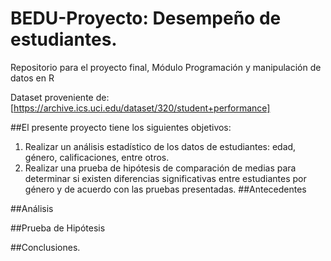 # BEDU-Proyecto: Desempeño de estudiantes.
Repositorio para el proyecto final, Módulo Programación y manipulación de datos en R

Dataset proveniente de: [https://archive.ics.uci.edu/dataset/320/student+performance]

##El presente proyecto tiene los siguientes objetivos: 
1. Realizar un análisis estadístico de los datos de estudiantes: edad, género, calificaciones, entre otros.
2. Realizar una prueba de hipótesis de comparación de medias para determinar si existen diferencias significativas entre estudiantes por género y de acuerdo con las pruebas presentadas.
##Antecedentes

##Análisis

##Prueba de Hipótesis

##Conclusiones.
